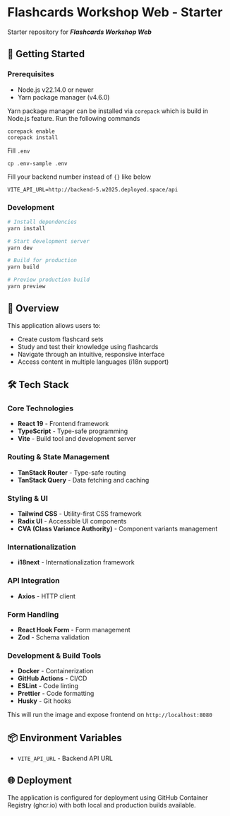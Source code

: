 # Flashcards Workshop Web - Starter

Starter repository for **_Flashcards Workshop Web_**

## 🚀 Getting Started

### Prerequisites

- Node.js v22.14.0 or newer
- Yarn package manager (v4.6.0)

Yarn package manager can be installed via `corepack` which is build in Node.js feature.
Run the following commands

```
corepack enable
corepack install
```

Fill `.env`

```
cp .env-sample .env
```

Fill your backend number instead of `{}` like below

```
VITE_API_URL=http://backend-5.w2025.deployed.space/api
```

### Development

```bash
# Install dependencies
yarn install

# Start development server
yarn dev

# Build for production
yarn build

# Preview production build
yarn preview

```

## 🎯 Overview

This application allows users to:

- Create custom flashcard sets
- Study and test their knowledge using flashcards
- Navigate through an intuitive, responsive interface
- Access content in multiple languages (i18n support)

## 🛠️ Tech Stack

### Core Technologies

- **React 19** - Frontend framework
- **TypeScript** - Type-safe programming
- **Vite** - Build tool and development server

### Routing & State Management

- **TanStack Router** - Type-safe routing
- **TanStack Query** - Data fetching and caching

### Styling & UI

- **Tailwind CSS** - Utility-first CSS framework
- **Radix UI** - Accessible UI components
- **CVA (Class Variance Authority)** - Component variants management

### Internationalization

- **i18next** - Internationalization framework

### API Integration

- **Axios** - HTTP client

### Form Handling

- **React Hook Form** - Form management
- **Zod** - Schema validation

### Development & Build Tools

- **Docker** - Containerization
- **GitHub Actions** - CI/CD
- **ESLint** - Code linting
- **Prettier** - Code formatting
- **Husky** - Git hooks

This will run the image and expose frontend on `http://localhost:8080`

## 📦 Environment Variables

- `VITE_API_URL` - Backend API URL

## 🌐 Deployment

The application is configured for deployment using GitHub Container Registry (ghcr.io) with both local and production builds available.
